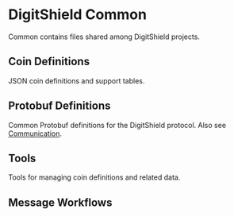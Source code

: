 # DigitShield Common

Common contains files shared among DigitShield projects.

## Coin Definitions

JSON coin definitions and support tables.

## Protobuf Definitions

Common Protobuf definitions for the DigitShield protocol. Also see [Communication](communication/index.md).

## Tools

Tools for managing coin definitions and related data.

## Message Workflows
